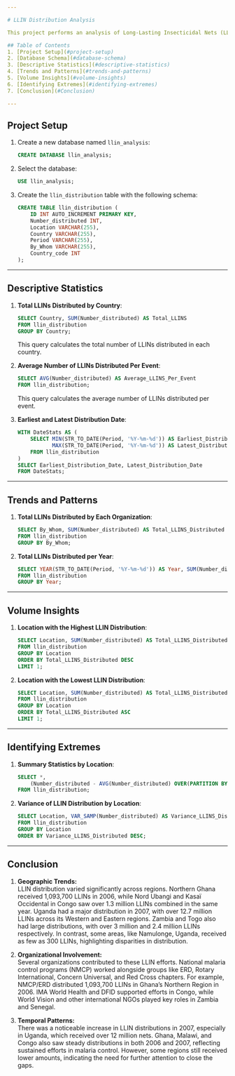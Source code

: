 ```yaml
---

# LLIN Distribution Analysis

This project performs an analysis of Long-Lasting Insecticidal Nets (LLIN) distribution across various locations and organizations. The aim is to provide insights into the distribution patterns, trends, and volume statistics.

## Table of Contents
1. [Project Setup](#project-setup)
2. [Database Schema](#database-schema)
3. [Descriptive Statistics](#descriptive-statistics)
4. [Trends and Patterns](#trends-and-patterns)
5. [Volume Insights](#volume-insights)
6. [Identifying Extremes](#identifying-extremes)
7. [Conclusion](#Conclusion)

---
```


## Project Setup

1. Create a new database named `llin_analysis`:
   ```sql
   CREATE DATABASE llin_analysis;
   ```
   
2. Select the database:
   ```sql
   USE llin_analysis;
   ```

3. Create the `llin_distribution` table with the following schema:
   ```sql
   CREATE TABLE llin_distribution (
       ID INT AUTO_INCREMENT PRIMARY KEY,
       Number_distributed INT,
       Location VARCHAR(255),
       Country VARCHAR(255),
       Period VARCHAR(255),
       By_Whom VARCHAR(255),
       Country_code INT
   );
   ```

---

## Descriptive Statistics

1. **Total LLINs Distributed by Country**:
   ```sql
   SELECT Country, SUM(Number_distributed) AS Total_LLINS
   FROM llin_distribution
   GROUP BY Country;
   ```

   This query calculates the total number of LLINs distributed in each country.

2. **Average Number of LLINs Distributed Per Event**:
   ```sql
   SELECT AVG(Number_distributed) AS Average_LLINS_Per_Event
   FROM llin_distribution;
   ```

   This query calculates the average number of LLINs distributed per event.


3. **Earliest and Latest Distribution Date**:
   ```sql
   WITH DateStats AS (
       SELECT MIN(STR_TO_DATE(Period, '%Y-%m-%d')) AS Earliest_Distribution_Date,
              MAX(STR_TO_DATE(Period, '%Y-%m-%d')) AS Latest_Distribution_Date
       FROM llin_distribution
   )
   SELECT Earliest_Distribution_Date, Latest_Distribution_Date
   FROM DateStats;
   ```

---

## Trends and Patterns

1. **Total LLINs Distributed by Each Organization**:
   ```sql
   SELECT By_Whom, SUM(Number_distributed) AS Total_LLINS_Distributed
   FROM llin_distribution
   GROUP BY By_Whom;
   ```

2. **Total LLINs Distributed per Year**:
   ```sql
   SELECT YEAR(STR_TO_DATE(Period, '%Y-%m-%d')) AS Year, SUM(Number_distributed) AS Total_LLINS_Distributed
   FROM llin_distribution
   GROUP BY Year;
   ```

---

## Volume Insights

1. **Location with the Highest LLIN Distribution**:
   ```sql
   SELECT Location, SUM(Number_distributed) AS Total_LLINS_Distributed
   FROM llin_distribution
   GROUP BY Location
   ORDER BY Total_LLINS_Distributed DESC
   LIMIT 1;
   ```

2. **Location with the Lowest LLIN Distribution**:
   ```sql
   SELECT Location, SUM(Number_distributed) AS Total_LLINS_Distributed
   FROM llin_distribution
   GROUP BY Location
   ORDER BY Total_LLINS_Distributed ASC
   LIMIT 1;
   ```

---

## Identifying Extremes

1. **Summary Statistics by Location**:
   ```sql
   SELECT *,
       (Number_distributed - AVG(Number_distributed) OVER(PARTITION BY Location ORDER BY Period)) / STDDEV(Number_distributed) OVER(PARTITION BY Location ORDER BY Period) AS Z_Score
   FROM llin_distribution;
   ```

2. **Variance of LLIN Distribution by Location**:
   ```sql
   SELECT Location, VAR_SAMP(Number_distributed) AS Variance_LLINS_Distributed
   FROM llin_distribution
   GROUP BY Location
   ORDER BY Variance_LLINS_Distributed DESC;
   ```

---

## Conclusion

1. **Geographic Trends:**  
LLIN distribution varied significantly across regions. Northern Ghana received 1,093,700 LLINs in 2006, while Nord Ubangi and Kasaï Occidental in Congo saw over 1.3 million LLINs combined in the same year. Uganda had a major distribution in 2007, with over 12.7 million LLINs across its Western and Eastern regions. Zambia and Togo also had large distributions, with over 3 million and 2.4 million LLINs respectively. In contrast, some areas, like Namulonge, Uganda, received as few as 300 LLINs, highlighting disparities in distribution.

2. **Organizational Involvement:**  
Several organizations contributed to these LLIN efforts. National malaria control programs (NMCP) worked alongside groups like ERD, Rotary International, Concern Universal, and Red Cross chapters. For example, NMCP/ERD distributed 1,093,700 LLINs in Ghana’s Northern Region in 2006. IMA World Health and DFID supported efforts in Congo, while World Vision and other international NGOs played key roles in Zambia and Senegal. 

3. **Temporal Patterns:**  
There was a noticeable increase in LLIN distributions in 2007, especially in Uganda, which received over 12 million nets. Ghana, Malawi, and Congo also saw steady distributions in both 2006 and 2007, reflecting sustained efforts in malaria control. However, some regions still received lower amounts, indicating the need for further attention to close the gaps.
